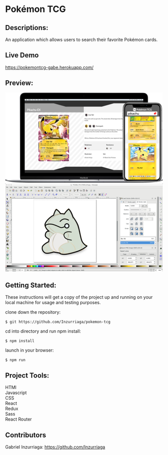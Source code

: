 # Pokémon TCG

## Descriptions:

An application which allows users to search their favorite Pokémon cards.

## Live Demo

https://pokemontcg-gabe.herokuapp.com/

## Preview:

<img src="./screenShotOne.png" alt="alt text" width="whatever" height="whatever">
<img src="./screenShotTwo.png" alt="alt text" width="whatever" height="whatever">


## Getting Started:

These instructions will get a copy of the project up and running on your local machine for usage and testing purposes.

clone down the repository:
```
$ git https://github.com/Inzurriaga/pokemon-tcg
```

cd into directory and run npm install:
```
$ npm install
```

launch in your browser:
```
$ npm run
```

## Project Tools:
HTMl\
Javascript\
CSS\
React\
Redux\
Sass\
React Router

## Contributors
Gabriel Inzurriaga: https://github.com/Inzurriaga
